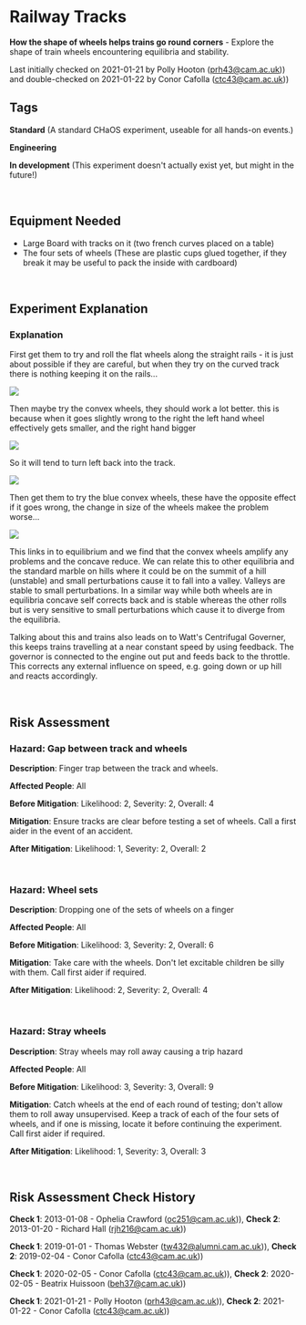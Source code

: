 # Railway Tracks

**How the shape of wheels helps trains go round corners** - Explore the shape of train wheels encountering equilibria and stability.

Last initially checked on 2021-01-21 by Polly Hooton (prh43@cam.ac.uk)) and double-checked on 2021-01-22 by Conor Cafolla (ctc43@cam.ac.uk))

## Tags
<!--- Start Tags (DO NOT REMOVE THIS COMMENT) --->

**Standard** (A standard CHaOS experiment, useable for all hands-on events.)

**Engineering**

**In development** (This experiment doesn't actually exist yet, but might in the future!)
<!--- End Tags (DO NOT REMOVE THIS COMMENT) --->

<br/>

## Equipment Needed 
- Large Board with tracks on it (two french curves placed on a table)
- The four sets of wheels (These are plastic cups glued together, if they break it may be useful to pack the inside with cardboard)

<br/>

## Experiment Explanation 

### Explanation


First get them to try and roll the flat wheels along the straight rails - it is just about possible if they are careful, but when they try on the curved track there is nothing keeping it on the rails...


![](/chaos/sites/default/files/tracks1.gif)


Then maybe try the convex wheels, they should work a lot better. this is because when it goes slightly wrong to the right the left hand wheel effectively gets smaller, and the right hand bigger


![](/chaos/sites/default/files/tracks2.gif)


So it will tend to turn left back into the track.


![](/chaos/sites/default/files/tracks3.gif)


Then get them to try the blue convex wheels, these have the opposite effect if it goes wrong, the change in size of the wheels makee the problem worse...


![](/chaos/sites/default/files/tracks4.gif)



This links in to equilibrium and we find that the convex wheels amplify any problems and the concave reduce. We can relate this to other equilibria and the standard marble on hills where it could be on the summit of a hill (unstable) and small perturbations cause it to fall into a valley. Valleys are stable to small perturbations. In a similar way while both wheels are in equilibria concave self corrects back and is stable whereas the other rolls but is very sensitive to small perturbations which cause it to diverge from the equilibria.

Talking about this and trains also leads on to Watt's Centrifugal Governer, this keeps trains travelling at a near constant speed by using feedback. The governor is connected to the engine out put and feeds back to the throttle. This corrects any external influence on speed, e.g. going down or up hill and reacts accordingly. 

<br/>

## Risk Assessment

### **Hazard**: Gap between track and wheels

**Description**: Finger trap between the track and wheels.

**Affected People**: All

**Before Mitigation**: Likelihood: 2, Severity: 2, Overall: 4

**Mitigation**: Ensure tracks are clear before testing a set of wheels.
Call a first aider in the event of an accident.

**After Mitigation**: Likelihood: 1, Severity: 2, Overall: 2

<br/>

### **Hazard**: Wheel sets

**Description**: Dropping one of the sets of wheels on a finger

**Affected People**: All

**Before Mitigation**: Likelihood: 3, Severity: 2, Overall: 6

**Mitigation**: Take care with the wheels. Don't let excitable children be silly with them.
Call first aider if required.

**After Mitigation**: Likelihood: 2, Severity: 2, Overall: 4

<br/>

### **Hazard**: Stray wheels

**Description**: Stray wheels may roll away causing a trip hazard

**Affected People**: All

**Before Mitigation**: Likelihood: 3, Severity: 3, Overall: 9

**Mitigation**: Catch wheels at the end of each round of testing; don't allow them to roll away unsupervised. Keep a track of each of the four sets of wheels, and if one is missing, locate it before continuing the experiment.
Call first aider if required.

**After Mitigation**: Likelihood: 1, Severity: 3, Overall: 3

<br/>

## Risk Assessment Check History 

**Check 1**: 2013-01-08 - Ophelia Crawford (oc251@cam.ac.uk)), **Check 2**: 2013-01-20 - Richard Hall (rjh216@cam.ac.uk))

**Check 1**: 2019-01-01 - Thomas Webster (tw432@alumni.cam.ac.uk)), **Check 2**: 2019-02-04 - Conor Cafolla (ctc43@cam.ac.uk))

**Check 1**: 2020-02-05 - Conor Cafolla (ctc43@cam.ac.uk)), **Check 2**: 2020-02-05 - Beatrix Huissoon (beh37@cam.ac.uk))

**Check 1**: 2021-01-21 - Polly Hooton (prh43@cam.ac.uk)), **Check 2**: 2021-01-22 - Conor Cafolla (ctc43@cam.ac.uk))